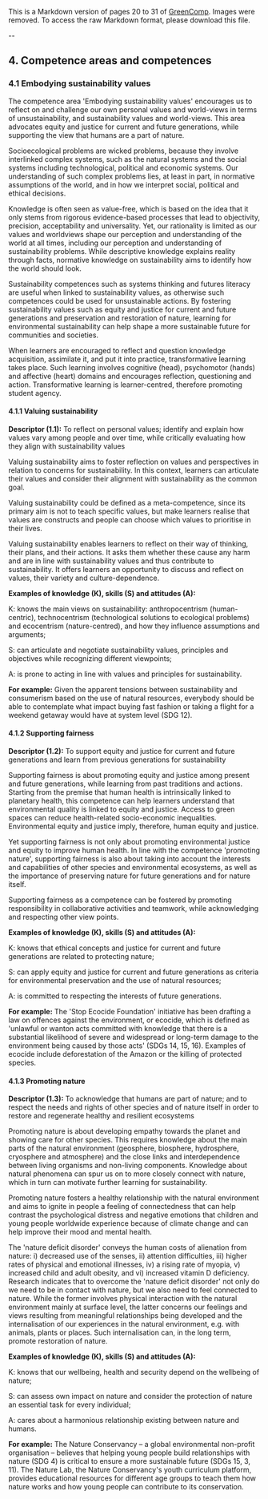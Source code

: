 This is a Markdown version of pages 20 to 31 of [GreenComp](https://joint-research-centre.ec.europa.eu/greencomp-european-sustainability-competence-framework_en).
Images were removed.
To access the raw Markdown format, please download this file.

--


## 4. Competence areas and competences

### 4.1 Embodying sustainability values

The competence area 'Embodying sustainability values' encourages us to reflect on and challenge our own personal values and world-views in terms of unsustainability, and sustainability values and world-views. This area advocates equity and justice for current and future generations, while supporting the view that humans are a part of nature.

Socioecological problems are wicked problems, because they involve interlinked complex systems, such as the natural systems and the social systems including technological, political and economic systems. Our understanding of such complex problems lies, at least in part, in normative assumptions of the world, and in how we interpret social, political and ethical decisions.

Knowledge is often seen as value-free, which is based on the idea that it only stems from rigorous evidence-based processes that lead to objectivity, precision, acceptability and universality. Yet, our rationality is limited as our values and worldviews shape our perception and understanding of the world at all times, including our perception and understanding of sustainability problems. While descriptive knowledge explains reality through facts, normative knowledge on sustainability aims to identify how the world should look.

Sustainability competences such as systems thinking and futures literacy are useful when linked to sustainability values, as otherwise such competences could be used for unsustainable actions. By fostering sustainability values such as equity and justice for current and future generations and preservation and restoration of nature, learning for environmental sustainability can help shape a more sustainable future for communities and societies.

When learners are encouraged to reflect and question knowledge acquisition, assimilate it, and put it into practice, transformative learning takes place. Such learning involves cognitive (head), psychomotor (hands) and affective (heart) domains and encourages reflection, questioning and action. Transformative learning is learner-centred, therefore promoting student agency.

#### 4.1.1 Valuing sustainability

**Descriptor (1.1):** To reflect on personal values; identify and explain how values vary among people and over time, while critically evaluating how they align with sustainability values

Valuing sustainability aims to foster reflection on values and perspectives in relation to concerns for sustainability. In this context, learners can articulate their values and consider their alignment with sustainability as the common goal.

Valuing sustainability could be defined as a meta-competence, since its primary aim is not to teach specific values, but make learners realise that values are constructs and people can choose which values to prioritise in their lives.

Valuing sustainability enables learners to reflect on their way of thinking, their plans, and their actions. It asks them whether these cause any harm and are in line with sustainability values and thus contribute to sustainability. It offers learners an opportunity to discuss and reflect on values, their variety and culture-dependence.

**Examples of knowledge (K), skills (S) and attitudes (A):**

K: knows the main views on sustainability: anthropocentrism (human-centric), technocentrism (technological solutions to ecological problems) and ecocentrism (nature-centred), and how they influence assumptions and arguments;

S: can articulate and negotiate sustainability values, principles and objectives while recognizing different viewpoints; 

A: is prone to acting in line with values and principles for sustainability.

**For example:** Given the apparent tensions between sustainability and consumerism based on the use of natural resources, everybody should be able to contemplate what impact buying fast fashion or taking a flight for a weekend getaway would have at system level (SDG 12).

#### 4.1.2 Supporting fairness  

**Descriptor (1.2):** To support equity and justice for current and future generations and learn from previous generations for sustainability

Supporting fairness is about promoting equity and justice among present and future generations, while learning from past traditions and actions. Starting from the premise that human health is intrinsically linked to planetary health, this competence can help learners understand that environmental quality is linked to equity and justice. Access to green spaces can reduce health-related socio-economic inequalities. Environmental equity and justice imply, therefore, human equity and justice.

Yet supporting fairness is not only about promoting environmental justice and equity to improve human health. In line with the competence 'promoting nature', supporting fairness is also about taking into account the interests and capabilities of other species and environmental ecosystems, as well as the importance of preserving nature for future generations and for nature itself.

Supporting fairness as a competence can be fostered by promoting responsibility in collaborative activities and teamwork, while acknowledging and respecting other view points.

**Examples of knowledge (K), skills (S) and attitudes (A):**

K: knows that ethical concepts and justice for current and future generations are related to protecting nature;

S: can apply equity and justice for current and future generations as criteria for environmental preservation and the use of natural resources;

A: is committed to respecting the interests of future generations.

**For example:** The 'Stop Ecocide Foundation' initiative has been drafting a law on offences against the environment, or ecocide, which is defined as 'unlawful or wanton acts committed with knowledge that there is a substantial likelihood of severe and widespread or long-term damage to the environment being caused by those acts' (SDGs 14, 15, 16). Examples of ecocide include deforestation of the Amazon or the killing of protected species.

#### 4.1.3 Promoting nature

**Descriptor (1.3):** To acknowledge that humans are part of nature; and to respect the needs and rights of other species and of nature itself in order to restore and regenerate healthy and resilient ecosystems

Promoting nature is about developing empathy towards the planet and showing care for other species. This requires knowledge about the main parts of the natural environment (geosphere, biosphere, hydrosphere, cryosphere and atmosphere) and the close links and interdependence between living organisms and non-living components. Knowledge about natural phenomena can spur us on to more closely connect with nature, which in turn can motivate further learning for sustainability.

Promoting nature fosters a healthy relationship with the natural environment and aims to ignite in people a feeling of connectedness that can help contrast the psychological distress and negative emotions that children and young people worldwide experience because of climate change and can help improve their mood and mental health.

The 'nature deficit disorder' conveys the human costs of alienation from nature: i) decreased use of the senses, ii) attention difficulties, iii) higher rates of physical and emotional illnesses, iv) a rising rate of myopia, v) increased child and adult obesity, and vi) increased vitamin D deficiency. Research indicates that to overcome the 'nature deficit disorder' not only do we need to be in contact with nature, but we also need to feel connected to nature. While the former involves physical interaction with the natural environment mainly at surface level, the latter concerns our feelings and views resulting from meaningful relationships being developed and the internalisation of our experiences in the natural environment, e.g. with animals, plants or places. Such internalisation can, in the long term, promote restoration of nature.

**Examples of knowledge (K), skills (S) and attitudes (A):**

K: knows that our wellbeing, health and security depend on the wellbeing of nature;

S: can assess own impact on nature and consider the protection of nature an essential task for every individual;

A: cares about a harmonious relationship existing between nature and humans.

**For example:** The Nature Conservancy – a global environmental non-profit organisation – believes that helping young people build relationships with nature (SDG 4) is critical to ensure a more sustainable future (SDGs 15, 3, 11). The Nature Lab, the Nature Conservancy's youth curriculum platform, provides educational resources for different age groups to teach them how nature works and how young people can contribute to its conservation.